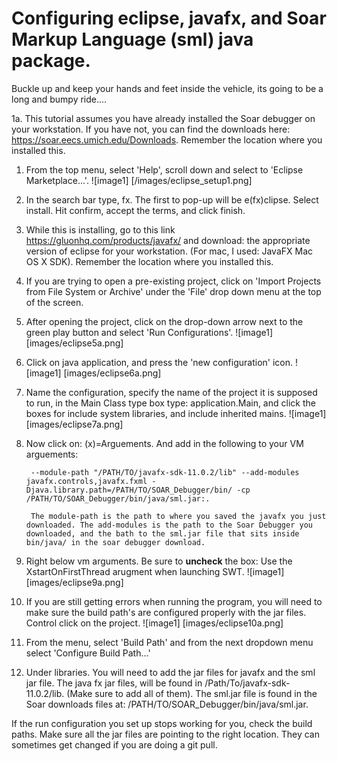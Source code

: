 # Configuring eclipse, javafx, and Soar Markup Language (sml) java package. 


Buckle up and keep your hands and feet inside the vehicle, its going to be a long and bumpy ride.... 

1a. This tutorial assumes you have already installed the Soar debugger on your workstation. If you have not, you can find the downloads here: https://soar.eecs.umich.edu/Downloads. Remember the location where you installed this. 


1. From the top menu, select 'Help', scroll down and select to 'Eclipse Marketplace...'. 
![image1] [/images/eclipse_setup1.png]


2. In the search bar type, fx. The first to pop-up will be e(fx)clipse. Select install. Hit confirm, accept the terms, and click finish. 

3. While this is installing, go to this link https://gluonhq.com/products/javafx/ and download: the appropriate version of eclipse for your workstation. (For mac, I used: JavaFX Mac OS X SDK). Remember the location where you installed this. 



4. If you are trying to open a pre-existing project, click on 'Import Projects from File System or Archive' under the 'File' drop down menu at the top of the screen. 

5. After opening the project, click on the drop-down arrow next to the green play button and select 'Run Configurations'. 
![image1] [images/eclipse5a.png]

6. Click on java application, and press the 'new configuration' icon. 
![image1] [images/eclipse6a.png]

7. Name the configuration, specify the name of the project it is supposed to run, in the Main Class type box type: application.Main, and click the boxes for include system libraries, and include inherited mains. 
![image1] [images/eclipse7a.png]

8. Now click on: (x)=Arguements. And add in the following to your VM arguements:

		--module-path "/PATH/TO/javafx-sdk-11.0.2/lib" --add-modules javafx.controls,javafx.fxml -Djava.library.path=/PATH/TO/SOAR_Debugger/bin/ -cp /PATH/TO/SOAR_Debugger/bin/java/sml.jar:.

		The module-path is the path to where you saved the javafx you just downloaded. The add-modules is the path to the Soar Debugger you downloaded, and the bath to the sml.jar file that sits inside bin/java/ in the soar debugger download. 

9. Right below vm arguments. Be sure to **uncheck** the box: Use the XstartOnFirstThread arugment when launching SWT. 
![image1] [images/eclipse9a.png]

10. If you are still getting errors when running the program, you will need to make sure the build path's are configured properly with the jar files. Control click on the project. 
![image1] [images/eclipse10a.png]

11. From the menu, select 'Build Path' and from the next dropdown menu select 'Configure Build Path...'

12. Under libraries. You will need to add the jar files for javafx and the sml jar file. The java fx jar files, will be found in /Path/To/javafx-sdk-11.0.2/lib. (Make sure to add all of them). The sml.jar file is found in the Soar downloads files at: /PATH/TO/SOAR_Debugger/bin/java/sml.jar.  



If the run configuration you set up stops working for you, check the build paths. Make sure all the jar files are pointing to the right location. They can sometimes get changed if you are doing a git pull. 











